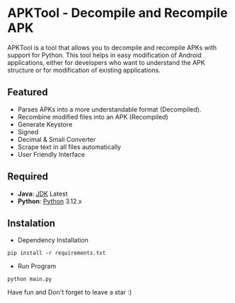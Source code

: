 # APKTool - Decompile and Recompile APK

APKTool is a tool that allows you to decompile and recompile APKs with support for Python. This tool helps in easy modification of Android applications, either for developers who want to understand the APK structure or for modification of existing applications.

## Featured

- Parses APKs into a more understandable format (Decompiled).
- Recombine modified files into an APK (Recompiled)
- Generate Keystore
- Signed
- Decimal & Smali Converter
- Scrape text in all files automatically
- User Friendly Interface

## Required
- **Java**: [JDK](https://www.oracle.com/java/technologies/downloads/) Latest
- **Python**: [Python](https://www.python.org/downloads/) 3.12.x

## Instalation
- Dependency Installation
```
pip install -r requirements.txt
```
- Run Program
```
python main.py
```

Have fun and Don't forget to leave a star :)